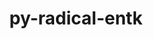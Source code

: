 ---
title: "py-radical-entk"
layout: cache
categories: [package, develop]
meta: {"versions": ["1.20.0"], "compilers": ["gcc@=11.1.0", "gcc@=11.4.0", "gcc@=9.4.0", "oneapi@=2023.2.0", "oneapi@=2023.2.1"], "oss": ["ubuntu20.04"], "platforms": ["linux"], "targets": ["aarch64", "neoverse_v1", "ppc64le", "x86_64", "x86_64_v3"], "stacks": ["e4s", "e4s-arm", "e4s-neoverse_v1", "e4s-oneapi", "e4s-power", "root"], "num_specs": 74, "num_specs_by_stack": {"e4s-arm": 12, "root": 74, "e4s-neoverse_v1": 1, "e4s-power": 21, "e4s-oneapi": 20, "e4s": 20}}
spec_details: [{"hash": "xp5x6bobox7hvoopqjbqu7li66v5cyu2", "compiler": "gcc@=11.4.0", "versions": ["1.20.0"], "os": "ubuntu20.04", "platform": "linux", "target": "aarch64", "variants": ["build_system=python_pip"], "stacks": ["e4s-arm", "root"], "size": "-", "tarball": "https://binaries.spack.io/develop/build_cache/linux-ubuntu20.04-aarch64/gcc-11.4.0/py-radical-entk-1.20.0/linux-ubuntu20.04-aarch64-gcc-11.4.0-py-radical-entk-1.20.0-xp5x6bobox7hvoopqjbqu7li66v5cyu2.spack"}, {"hash": "sxqrx2nsdsxmtlb5kk3dooqopb3wtipe", "compiler": "gcc@=11.4.0", "versions": ["1.20.0"], "os": "ubuntu20.04", "platform": "linux", "target": "aarch64", "variants": ["build_system=python_pip"], "stacks": ["e4s-arm", "root"], "size": "-", "tarball": "https://binaries.spack.io/develop/build_cache/linux-ubuntu20.04-aarch64/gcc-11.4.0/py-radical-entk-1.20.0/linux-ubuntu20.04-aarch64-gcc-11.4.0-py-radical-entk-1.20.0-sxqrx2nsdsxmtlb5kk3dooqopb3wtipe.spack"}, {"hash": "pmf6kpc6d53l2ozotuirrq5ijpiau5mc", "compiler": "gcc@=11.4.0", "versions": ["1.20.0"], "os": "ubuntu20.04", "platform": "linux", "target": "aarch64", "variants": ["build_system=python_pip"], "stacks": ["e4s-arm", "root"], "size": "-", "tarball": "https://binaries.spack.io/develop/build_cache/linux-ubuntu20.04-aarch64/gcc-11.4.0/py-radical-entk-1.20.0/linux-ubuntu20.04-aarch64-gcc-11.4.0-py-radical-entk-1.20.0-pmf6kpc6d53l2ozotuirrq5ijpiau5mc.spack"}, {"hash": "2atcaz26t37fawydlsmq22tgqzfevmzo", "compiler": "gcc@=11.4.0", "versions": ["1.20.0"], "os": "ubuntu20.04", "platform": "linux", "target": "aarch64", "variants": ["build_system=python_pip"], "stacks": ["e4s-arm", "root"], "size": "-", "tarball": "https://binaries.spack.io/develop/build_cache/linux-ubuntu20.04-aarch64/gcc-11.4.0/py-radical-entk-1.20.0/linux-ubuntu20.04-aarch64-gcc-11.4.0-py-radical-entk-1.20.0-2atcaz26t37fawydlsmq22tgqzfevmzo.spack"}, {"hash": "3wsqdz7uyrhg5vnyopiusbesk227vtnu", "compiler": "gcc@=11.4.0", "versions": ["1.20.0"], "os": "ubuntu20.04", "platform": "linux", "target": "aarch64", "variants": ["build_system=python_pip"], "stacks": ["e4s-arm", "root"], "size": "-", "tarball": "https://binaries.spack.io/develop/build_cache/linux-ubuntu20.04-aarch64/gcc-11.4.0/py-radical-entk-1.20.0/linux-ubuntu20.04-aarch64-gcc-11.4.0-py-radical-entk-1.20.0-3wsqdz7uyrhg5vnyopiusbesk227vtnu.spack"}, {"hash": "tfkee2t5ymhr6va2pn4y7zave3nzoicv", "compiler": "gcc@=11.4.0", "versions": ["1.20.0"], "os": "ubuntu20.04", "platform": "linux", "target": "aarch64", "variants": ["build_system=python_pip"], "stacks": ["e4s-arm", "root"], "size": "-", "tarball": "https://binaries.spack.io/develop/build_cache/linux-ubuntu20.04-aarch64/gcc-11.4.0/py-radical-entk-1.20.0/linux-ubuntu20.04-aarch64-gcc-11.4.0-py-radical-entk-1.20.0-tfkee2t5ymhr6va2pn4y7zave3nzoicv.spack"}, {"hash": "foxf72jf67rnbb36jdz5wvmaqcamlo43", "compiler": "gcc@=11.4.0", "versions": ["1.20.0"], "os": "ubuntu20.04", "platform": "linux", "target": "aarch64", "variants": ["build_system=python_pip"], "stacks": ["e4s-arm", "root"], "size": "-", "tarball": "https://binaries.spack.io/develop/build_cache/linux-ubuntu20.04-aarch64/gcc-11.4.0/py-radical-entk-1.20.0/linux-ubuntu20.04-aarch64-gcc-11.4.0-py-radical-entk-1.20.0-foxf72jf67rnbb36jdz5wvmaqcamlo43.spack"}, {"hash": "jlwv5cdlczadoegfn5txq44ogr4vbx6w", "compiler": "gcc@=11.4.0", "versions": ["1.20.0"], "os": "ubuntu20.04", "platform": "linux", "target": "aarch64", "variants": ["build_system=python_pip"], "stacks": ["e4s-arm", "root"], "size": "-", "tarball": "https://binaries.spack.io/develop/build_cache/linux-ubuntu20.04-aarch64/gcc-11.4.0/py-radical-entk-1.20.0/linux-ubuntu20.04-aarch64-gcc-11.4.0-py-radical-entk-1.20.0-jlwv5cdlczadoegfn5txq44ogr4vbx6w.spack"}, {"hash": "lqyqi5zo7vmqokyrwbbpbesmgq3fi3fd", "compiler": "gcc@=11.4.0", "versions": ["1.20.0"], "os": "ubuntu20.04", "platform": "linux", "target": "aarch64", "variants": ["build_system=python_pip"], "stacks": ["e4s-arm", "root"], "size": "-", "tarball": "https://binaries.spack.io/develop/build_cache/linux-ubuntu20.04-aarch64/gcc-11.4.0/py-radical-entk-1.20.0/linux-ubuntu20.04-aarch64-gcc-11.4.0-py-radical-entk-1.20.0-lqyqi5zo7vmqokyrwbbpbesmgq3fi3fd.spack"}, {"hash": "snjye336urxi6zhfkrz4ekasv567vwhx", "compiler": "gcc@=11.4.0", "versions": ["1.20.0"], "os": "ubuntu20.04", "platform": "linux", "target": "aarch64", "variants": ["build_system=python_pip"], "stacks": ["e4s-arm", "root"], "size": "-", "tarball": "https://binaries.spack.io/develop/build_cache/linux-ubuntu20.04-aarch64/gcc-11.4.0/py-radical-entk-1.20.0/linux-ubuntu20.04-aarch64-gcc-11.4.0-py-radical-entk-1.20.0-snjye336urxi6zhfkrz4ekasv567vwhx.spack"}, {"hash": "yvgmrvaykqkd6vdc26kxtqqdxgnfwijg", "compiler": "gcc@=11.4.0", "versions": ["1.20.0"], "os": "ubuntu20.04", "platform": "linux", "target": "aarch64", "variants": ["build_system=python_pip"], "stacks": ["e4s-arm", "root"], "size": "-", "tarball": "https://binaries.spack.io/develop/build_cache/linux-ubuntu20.04-aarch64/gcc-11.4.0/py-radical-entk-1.20.0/linux-ubuntu20.04-aarch64-gcc-11.4.0-py-radical-entk-1.20.0-yvgmrvaykqkd6vdc26kxtqqdxgnfwijg.spack"}, {"hash": "aen3haz32nrrwetinis7a2taehp2fieu", "compiler": "gcc@=11.4.0", "versions": ["1.20.0"], "os": "ubuntu20.04", "platform": "linux", "target": "aarch64", "variants": ["build_system=python_pip"], "stacks": ["e4s-arm", "root"], "size": "-", "tarball": "https://binaries.spack.io/develop/build_cache/linux-ubuntu20.04-aarch64/gcc-11.4.0/py-radical-entk-1.20.0/linux-ubuntu20.04-aarch64-gcc-11.4.0-py-radical-entk-1.20.0-aen3haz32nrrwetinis7a2taehp2fieu.spack"}, {"hash": "u7qpsoi7q5ku7l3p6kyvjmcizl2f4eqe", "compiler": "gcc@=11.4.0", "versions": ["1.20.0"], "os": "ubuntu20.04", "platform": "linux", "target": "neoverse_v1", "variants": ["build_system=python_pip"], "stacks": ["root", "e4s-neoverse_v1"], "size": "-", "tarball": "https://binaries.spack.io/develop/build_cache/linux-ubuntu20.04-neoverse_v1/gcc-11.4.0/py-radical-entk-1.20.0/linux-ubuntu20.04-neoverse_v1-gcc-11.4.0-py-radical-entk-1.20.0-u7qpsoi7q5ku7l3p6kyvjmcizl2f4eqe.spack"}, {"hash": "u7b7td7feym5gdcwv27big4td6hcfh7d", "compiler": "gcc@=11.1.0", "versions": ["1.20.0"], "os": "ubuntu20.04", "platform": "linux", "target": "ppc64le", "variants": ["build_system=python_pip"], "stacks": ["root", "e4s-power"], "size": "-", "tarball": "https://binaries.spack.io/develop/build_cache/linux-ubuntu20.04-ppc64le/gcc-11.1.0/py-radical-entk-1.20.0/linux-ubuntu20.04-ppc64le-gcc-11.1.0-py-radical-entk-1.20.0-u7b7td7feym5gdcwv27big4td6hcfh7d.spack"}, {"hash": "pbsj5rfp6ycrde52bs5l5m4q7j34lps5", "compiler": "gcc@=11.1.0", "versions": ["1.20.0"], "os": "ubuntu20.04", "platform": "linux", "target": "ppc64le", "variants": ["build_system=python_pip"], "stacks": ["root", "e4s-power"], "size": "-", "tarball": "https://binaries.spack.io/develop/build_cache/linux-ubuntu20.04-ppc64le/gcc-11.1.0/py-radical-entk-1.20.0/linux-ubuntu20.04-ppc64le-gcc-11.1.0-py-radical-entk-1.20.0-pbsj5rfp6ycrde52bs5l5m4q7j34lps5.spack"}, {"hash": "aadbmnwbxfvnxyxsd56dxtozobkt4xiz", "compiler": "gcc@=11.1.0", "versions": ["1.20.0"], "os": "ubuntu20.04", "platform": "linux", "target": "ppc64le", "variants": ["build_system=python_pip"], "stacks": ["root", "e4s-power"], "size": "-", "tarball": "https://binaries.spack.io/develop/build_cache/linux-ubuntu20.04-ppc64le/gcc-11.1.0/py-radical-entk-1.20.0/linux-ubuntu20.04-ppc64le-gcc-11.1.0-py-radical-entk-1.20.0-aadbmnwbxfvnxyxsd56dxtozobkt4xiz.spack"}, {"hash": "7nwoq65bld7xxutyb5afmhshlbynweaw", "compiler": "gcc@=11.1.0", "versions": ["1.20.0"], "os": "ubuntu20.04", "platform": "linux", "target": "ppc64le", "variants": ["build_system=python_pip"], "stacks": ["root", "e4s-power"], "size": "-", "tarball": "https://binaries.spack.io/develop/build_cache/linux-ubuntu20.04-ppc64le/gcc-11.1.0/py-radical-entk-1.20.0/linux-ubuntu20.04-ppc64le-gcc-11.1.0-py-radical-entk-1.20.0-7nwoq65bld7xxutyb5afmhshlbynweaw.spack"}, {"hash": "jxfqzfvaer2pt4ouqjfetnr2wvjfuaqi", "compiler": "gcc@=11.1.0", "versions": ["1.20.0"], "os": "ubuntu20.04", "platform": "linux", "target": "ppc64le", "variants": ["build_system=python_pip"], "stacks": ["root", "e4s-power"], "size": "-", "tarball": "https://binaries.spack.io/develop/build_cache/linux-ubuntu20.04-ppc64le/gcc-11.1.0/py-radical-entk-1.20.0/linux-ubuntu20.04-ppc64le-gcc-11.1.0-py-radical-entk-1.20.0-jxfqzfvaer2pt4ouqjfetnr2wvjfuaqi.spack"}, {"hash": "numjhlabkk4homk7hx3s464xubdfjhml", "compiler": "gcc@=11.1.0", "versions": ["1.20.0"], "os": "ubuntu20.04", "platform": "linux", "target": "ppc64le", "variants": ["build_system=python_pip"], "stacks": ["root", "e4s-power"], "size": "-", "tarball": "https://binaries.spack.io/develop/build_cache/linux-ubuntu20.04-ppc64le/gcc-11.1.0/py-radical-entk-1.20.0/linux-ubuntu20.04-ppc64le-gcc-11.1.0-py-radical-entk-1.20.0-numjhlabkk4homk7hx3s464xubdfjhml.spack"}, {"hash": "gc3lp4ft6ookssfdyktx4et7zaev2th6", "compiler": "gcc@=11.1.0", "versions": ["1.20.0"], "os": "ubuntu20.04", "platform": "linux", "target": "ppc64le", "variants": ["build_system=python_pip"], "stacks": ["root", "e4s-power"], "size": "-", "tarball": "https://binaries.spack.io/develop/build_cache/linux-ubuntu20.04-ppc64le/gcc-11.1.0/py-radical-entk-1.20.0/linux-ubuntu20.04-ppc64le-gcc-11.1.0-py-radical-entk-1.20.0-gc3lp4ft6ookssfdyktx4et7zaev2th6.spack"}, {"hash": "gpbrssh2g2anmv5dpzrjfzf7zkqsfgc5", "compiler": "gcc@=11.1.0", "versions": ["1.20.0"], "os": "ubuntu20.04", "platform": "linux", "target": "ppc64le", "variants": ["build_system=python_pip"], "stacks": ["root", "e4s-power"], "size": "-", "tarball": "https://binaries.spack.io/develop/build_cache/linux-ubuntu20.04-ppc64le/gcc-11.1.0/py-radical-entk-1.20.0/linux-ubuntu20.04-ppc64le-gcc-11.1.0-py-radical-entk-1.20.0-gpbrssh2g2anmv5dpzrjfzf7zkqsfgc5.spack"}, {"hash": "dee24m2o5mjks23b6csold3jhjfy5et6", "compiler": "gcc@=11.1.0", "versions": ["1.20.0"], "os": "ubuntu20.04", "platform": "linux", "target": "ppc64le", "variants": ["build_system=python_pip"], "stacks": ["root", "e4s-power"], "size": "-", "tarball": "https://binaries.spack.io/develop/build_cache/linux-ubuntu20.04-ppc64le/gcc-11.1.0/py-radical-entk-1.20.0/linux-ubuntu20.04-ppc64le-gcc-11.1.0-py-radical-entk-1.20.0-dee24m2o5mjks23b6csold3jhjfy5et6.spack"}, {"hash": "cyhxh7gqshk3oqfht5qaiuc2ro2blfj6", "compiler": "gcc@=11.1.0", "versions": ["1.20.0"], "os": "ubuntu20.04", "platform": "linux", "target": "ppc64le", "variants": ["build_system=python_pip"], "stacks": ["root", "e4s-power"], "size": "-", "tarball": "https://binaries.spack.io/develop/build_cache/linux-ubuntu20.04-ppc64le/gcc-11.1.0/py-radical-entk-1.20.0/linux-ubuntu20.04-ppc64le-gcc-11.1.0-py-radical-entk-1.20.0-cyhxh7gqshk3oqfht5qaiuc2ro2blfj6.spack"}, {"hash": "ckllmxseexla7lls7ousy2hfmaas3vnn", "compiler": "gcc@=9.4.0", "versions": ["1.20.0"], "os": "ubuntu20.04", "platform": "linux", "target": "ppc64le", "variants": ["build_system=python_pip"], "stacks": ["root", "e4s-power"], "size": "-", "tarball": "https://binaries.spack.io/develop/build_cache/linux-ubuntu20.04-ppc64le/gcc-9.4.0/py-radical-entk-1.20.0/linux-ubuntu20.04-ppc64le-gcc-9.4.0-py-radical-entk-1.20.0-ckllmxseexla7lls7ousy2hfmaas3vnn.spack"}, {"hash": "zjsgds2themnzsrq6md3um4v25uaegrq", "compiler": "gcc@=9.4.0", "versions": ["1.20.0"], "os": "ubuntu20.04", "platform": "linux", "target": "ppc64le", "variants": ["build_system=python_pip"], "stacks": ["root", "e4s-power"], "size": "-", "tarball": "https://binaries.spack.io/develop/build_cache/linux-ubuntu20.04-ppc64le/gcc-9.4.0/py-radical-entk-1.20.0/linux-ubuntu20.04-ppc64le-gcc-9.4.0-py-radical-entk-1.20.0-zjsgds2themnzsrq6md3um4v25uaegrq.spack"}, {"hash": "pka5yxqxh6yxr6ksnqosl3sdkwpvvwwl", "compiler": "gcc@=9.4.0", "versions": ["1.20.0"], "os": "ubuntu20.04", "platform": "linux", "target": "ppc64le", "variants": ["build_system=python_pip"], "stacks": ["root", "e4s-power"], "size": "-", "tarball": "https://binaries.spack.io/develop/build_cache/linux-ubuntu20.04-ppc64le/gcc-9.4.0/py-radical-entk-1.20.0/linux-ubuntu20.04-ppc64le-gcc-9.4.0-py-radical-entk-1.20.0-pka5yxqxh6yxr6ksnqosl3sdkwpvvwwl.spack"}, {"hash": "nbiiioezejnbzgjzibu7zbi67jy76bfl", "compiler": "gcc@=9.4.0", "versions": ["1.20.0"], "os": "ubuntu20.04", "platform": "linux", "target": "ppc64le", "variants": ["build_system=python_pip"], "stacks": ["root", "e4s-power"], "size": "-", "tarball": "https://binaries.spack.io/develop/build_cache/linux-ubuntu20.04-ppc64le/gcc-9.4.0/py-radical-entk-1.20.0/linux-ubuntu20.04-ppc64le-gcc-9.4.0-py-radical-entk-1.20.0-nbiiioezejnbzgjzibu7zbi67jy76bfl.spack"}, {"hash": "reizsz7pbz2cu7blorghup2r3wlti5qc", "compiler": "gcc@=9.4.0", "versions": ["1.20.0"], "os": "ubuntu20.04", "platform": "linux", "target": "ppc64le", "variants": ["build_system=python_pip"], "stacks": ["root", "e4s-power"], "size": "-", "tarball": "https://binaries.spack.io/develop/build_cache/linux-ubuntu20.04-ppc64le/gcc-9.4.0/py-radical-entk-1.20.0/linux-ubuntu20.04-ppc64le-gcc-9.4.0-py-radical-entk-1.20.0-reizsz7pbz2cu7blorghup2r3wlti5qc.spack"}, {"hash": "hwfzxzqr3sdtexn4yrufeifjgkzp3wyw", "compiler": "gcc@=9.4.0", "versions": ["1.20.0"], "os": "ubuntu20.04", "platform": "linux", "target": "ppc64le", "variants": ["build_system=python_pip"], "stacks": ["root", "e4s-power"], "size": "-", "tarball": "https://binaries.spack.io/develop/build_cache/linux-ubuntu20.04-ppc64le/gcc-9.4.0/py-radical-entk-1.20.0/linux-ubuntu20.04-ppc64le-gcc-9.4.0-py-radical-entk-1.20.0-hwfzxzqr3sdtexn4yrufeifjgkzp3wyw.spack"}, {"hash": "u6j4wcwkh62io35trdt7qmyhuw74ghyg", "compiler": "gcc@=9.4.0", "versions": ["1.20.0"], "os": "ubuntu20.04", "platform": "linux", "target": "ppc64le", "variants": ["build_system=python_pip"], "stacks": ["root", "e4s-power"], "size": "-", "tarball": "https://binaries.spack.io/develop/build_cache/linux-ubuntu20.04-ppc64le/gcc-9.4.0/py-radical-entk-1.20.0/linux-ubuntu20.04-ppc64le-gcc-9.4.0-py-radical-entk-1.20.0-u6j4wcwkh62io35trdt7qmyhuw74ghyg.spack"}, {"hash": "kzi5bnbuq3gkjui4y2rda5om2gkwgmqu", "compiler": "gcc@=9.4.0", "versions": ["1.20.0"], "os": "ubuntu20.04", "platform": "linux", "target": "ppc64le", "variants": ["build_system=python_pip"], "stacks": ["root", "e4s-power"], "size": "-", "tarball": "https://binaries.spack.io/develop/build_cache/linux-ubuntu20.04-ppc64le/gcc-9.4.0/py-radical-entk-1.20.0/linux-ubuntu20.04-ppc64le-gcc-9.4.0-py-radical-entk-1.20.0-kzi5bnbuq3gkjui4y2rda5om2gkwgmqu.spack"}, {"hash": "x7lkmcdysrvjlx6m3czvbi6gkir7zrnp", "compiler": "gcc@=9.4.0", "versions": ["1.20.0"], "os": "ubuntu20.04", "platform": "linux", "target": "ppc64le", "variants": ["build_system=python_pip"], "stacks": ["root", "e4s-power"], "size": "-", "tarball": "https://binaries.spack.io/develop/build_cache/linux-ubuntu20.04-ppc64le/gcc-9.4.0/py-radical-entk-1.20.0/linux-ubuntu20.04-ppc64le-gcc-9.4.0-py-radical-entk-1.20.0-x7lkmcdysrvjlx6m3czvbi6gkir7zrnp.spack"}, {"hash": "yimsnbfnep657xj7ycw7ltimyaqcdeak", "compiler": "gcc@=9.4.0", "versions": ["1.20.0"], "os": "ubuntu20.04", "platform": "linux", "target": "ppc64le", "variants": ["build_system=python_pip"], "stacks": ["root", "e4s-power"], "size": "-", "tarball": "https://binaries.spack.io/develop/build_cache/linux-ubuntu20.04-ppc64le/gcc-9.4.0/py-radical-entk-1.20.0/linux-ubuntu20.04-ppc64le-gcc-9.4.0-py-radical-entk-1.20.0-yimsnbfnep657xj7ycw7ltimyaqcdeak.spack"}, {"hash": "hzdwik4ib5szcs6lbxj6l4h7wzsu5hlr", "compiler": "gcc@=9.4.0", "versions": ["1.20.0"], "os": "ubuntu20.04", "platform": "linux", "target": "ppc64le", "variants": ["build_system=python_pip"], "stacks": ["root", "e4s-power"], "size": "-", "tarball": "https://binaries.spack.io/develop/build_cache/linux-ubuntu20.04-ppc64le/gcc-9.4.0/py-radical-entk-1.20.0/linux-ubuntu20.04-ppc64le-gcc-9.4.0-py-radical-entk-1.20.0-hzdwik4ib5szcs6lbxj6l4h7wzsu5hlr.spack"}, {"hash": "v5xmuz7xp4lihl34ptgmksvnkil4kmub", "compiler": "oneapi@=2023.2.0", "versions": ["1.20.0"], "os": "ubuntu20.04", "platform": "linux", "target": "x86_64", "variants": ["build_system=python_pip"], "stacks": ["e4s-oneapi", "root"], "size": "-", "tarball": "https://binaries.spack.io/develop/build_cache/linux-ubuntu20.04-x86_64/oneapi-2023.2.0/py-radical-entk-1.20.0/linux-ubuntu20.04-x86_64-oneapi-2023.2.0-py-radical-entk-1.20.0-v5xmuz7xp4lihl34ptgmksvnkil4kmub.spack"}, {"hash": "i53vlng5c2zmd2n7rchlpwdjltfkx7us", "compiler": "oneapi@=2023.2.0", "versions": ["1.20.0"], "os": "ubuntu20.04", "platform": "linux", "target": "x86_64", "variants": ["build_system=python_pip"], "stacks": ["e4s-oneapi", "root"], "size": "-", "tarball": "https://binaries.spack.io/develop/build_cache/linux-ubuntu20.04-x86_64/oneapi-2023.2.0/py-radical-entk-1.20.0/linux-ubuntu20.04-x86_64-oneapi-2023.2.0-py-radical-entk-1.20.0-i53vlng5c2zmd2n7rchlpwdjltfkx7us.spack"}, {"hash": "qtfopksy5i7spo7eh4wnh7fomnsx3j62", "compiler": "oneapi@=2023.2.0", "versions": ["1.20.0"], "os": "ubuntu20.04", "platform": "linux", "target": "x86_64", "variants": ["build_system=python_pip"], "stacks": ["e4s-oneapi", "root"], "size": "-", "tarball": "https://binaries.spack.io/develop/build_cache/linux-ubuntu20.04-x86_64/oneapi-2023.2.0/py-radical-entk-1.20.0/linux-ubuntu20.04-x86_64-oneapi-2023.2.0-py-radical-entk-1.20.0-qtfopksy5i7spo7eh4wnh7fomnsx3j62.spack"}, {"hash": "prl4wocgpfbv3yhsowvfdn6wccelx46l", "compiler": "oneapi@=2023.2.0", "versions": ["1.20.0"], "os": "ubuntu20.04", "platform": "linux", "target": "x86_64", "variants": ["build_system=python_pip"], "stacks": ["e4s-oneapi", "root"], "size": "-", "tarball": "https://binaries.spack.io/develop/build_cache/linux-ubuntu20.04-x86_64/oneapi-2023.2.0/py-radical-entk-1.20.0/linux-ubuntu20.04-x86_64-oneapi-2023.2.0-py-radical-entk-1.20.0-prl4wocgpfbv3yhsowvfdn6wccelx46l.spack"}, {"hash": "t3g3qjqu55euynihkpsywaiq2t3gjeit", "compiler": "oneapi@=2023.2.0", "versions": ["1.20.0"], "os": "ubuntu20.04", "platform": "linux", "target": "x86_64", "variants": ["build_system=python_pip"], "stacks": ["e4s-oneapi", "root"], "size": "-", "tarball": "https://binaries.spack.io/develop/build_cache/linux-ubuntu20.04-x86_64/oneapi-2023.2.0/py-radical-entk-1.20.0/linux-ubuntu20.04-x86_64-oneapi-2023.2.0-py-radical-entk-1.20.0-t3g3qjqu55euynihkpsywaiq2t3gjeit.spack"}, {"hash": "wjsqpgsdywjlq7jpu6lfshr2fvr22pkh", "compiler": "oneapi@=2023.2.0", "versions": ["1.20.0"], "os": "ubuntu20.04", "platform": "linux", "target": "x86_64", "variants": ["build_system=python_pip"], "stacks": ["e4s-oneapi", "root"], "size": "-", "tarball": "https://binaries.spack.io/develop/build_cache/linux-ubuntu20.04-x86_64/oneapi-2023.2.0/py-radical-entk-1.20.0/linux-ubuntu20.04-x86_64-oneapi-2023.2.0-py-radical-entk-1.20.0-wjsqpgsdywjlq7jpu6lfshr2fvr22pkh.spack"}, {"hash": "jjkyxaglhrl2kaoqu5g6kkpz745gaozi", "compiler": "oneapi@=2023.2.0", "versions": ["1.20.0"], "os": "ubuntu20.04", "platform": "linux", "target": "x86_64", "variants": ["build_system=python_pip"], "stacks": ["e4s-oneapi", "root"], "size": "-", "tarball": "https://binaries.spack.io/develop/build_cache/linux-ubuntu20.04-x86_64/oneapi-2023.2.0/py-radical-entk-1.20.0/linux-ubuntu20.04-x86_64-oneapi-2023.2.0-py-radical-entk-1.20.0-jjkyxaglhrl2kaoqu5g6kkpz745gaozi.spack"}, {"hash": "l6fxt7p3yqihtncbewbt634jgshfpnhd", "compiler": "oneapi@=2023.2.0", "versions": ["1.20.0"], "os": "ubuntu20.04", "platform": "linux", "target": "x86_64", "variants": ["build_system=python_pip"], "stacks": ["e4s-oneapi", "root"], "size": "-", "tarball": "https://binaries.spack.io/develop/build_cache/linux-ubuntu20.04-x86_64/oneapi-2023.2.0/py-radical-entk-1.20.0/linux-ubuntu20.04-x86_64-oneapi-2023.2.0-py-radical-entk-1.20.0-l6fxt7p3yqihtncbewbt634jgshfpnhd.spack"}, {"hash": "yoxhjfssu3dsg5ezth4nt6x4dqpnpadz", "compiler": "oneapi@=2023.2.0", "versions": ["1.20.0"], "os": "ubuntu20.04", "platform": "linux", "target": "x86_64", "variants": ["build_system=python_pip"], "stacks": ["e4s-oneapi", "root"], "size": "-", "tarball": "https://binaries.spack.io/develop/build_cache/linux-ubuntu20.04-x86_64/oneapi-2023.2.0/py-radical-entk-1.20.0/linux-ubuntu20.04-x86_64-oneapi-2023.2.0-py-radical-entk-1.20.0-yoxhjfssu3dsg5ezth4nt6x4dqpnpadz.spack"}, {"hash": "sro7kpsyzjsjzxxscr3de5boq6n7fwba", "compiler": "gcc@=11.1.0", "versions": ["1.20.0"], "os": "ubuntu20.04", "platform": "linux", "target": "x86_64_v3", "variants": ["build_system=python_pip"], "stacks": ["e4s", "root"], "size": "-", "tarball": "https://binaries.spack.io/develop/build_cache/linux-ubuntu20.04-x86_64_v3/gcc-11.1.0/py-radical-entk-1.20.0/linux-ubuntu20.04-x86_64_v3-gcc-11.1.0-py-radical-entk-1.20.0-sro7kpsyzjsjzxxscr3de5boq6n7fwba.spack"}, {"hash": "vfwln2enoaqxjrfe7zxulzbr74oiinbd", "compiler": "gcc@=11.1.0", "versions": ["1.20.0"], "os": "ubuntu20.04", "platform": "linux", "target": "x86_64_v3", "variants": ["build_system=python_pip"], "stacks": ["e4s", "root"], "size": "-", "tarball": "https://binaries.spack.io/develop/build_cache/linux-ubuntu20.04-x86_64_v3/gcc-11.1.0/py-radical-entk-1.20.0/linux-ubuntu20.04-x86_64_v3-gcc-11.1.0-py-radical-entk-1.20.0-vfwln2enoaqxjrfe7zxulzbr74oiinbd.spack"}, {"hash": "fitvf5mvlltbqjko4vo3g5vb5lotjqts", "compiler": "gcc@=11.1.0", "versions": ["1.20.0"], "os": "ubuntu20.04", "platform": "linux", "target": "x86_64_v3", "variants": ["build_system=python_pip"], "stacks": ["e4s", "root"], "size": "-", "tarball": "https://binaries.spack.io/develop/build_cache/linux-ubuntu20.04-x86_64_v3/gcc-11.1.0/py-radical-entk-1.20.0/linux-ubuntu20.04-x86_64_v3-gcc-11.1.0-py-radical-entk-1.20.0-fitvf5mvlltbqjko4vo3g5vb5lotjqts.spack"}, {"hash": "sp7ffn3544oy6c4ig7l3eruusu2eiyx6", "compiler": "gcc@=11.1.0", "versions": ["1.20.0"], "os": "ubuntu20.04", "platform": "linux", "target": "x86_64_v3", "variants": ["build_system=python_pip"], "stacks": ["e4s", "root"], "size": "-", "tarball": "https://binaries.spack.io/develop/build_cache/linux-ubuntu20.04-x86_64_v3/gcc-11.1.0/py-radical-entk-1.20.0/linux-ubuntu20.04-x86_64_v3-gcc-11.1.0-py-radical-entk-1.20.0-sp7ffn3544oy6c4ig7l3eruusu2eiyx6.spack"}, {"hash": "5lc5qwtll3lvd7uypaacseetu2anqeoe", "compiler": "gcc@=11.1.0", "versions": ["1.20.0"], "os": "ubuntu20.04", "platform": "linux", "target": "x86_64_v3", "variants": ["build_system=python_pip"], "stacks": ["e4s", "root"], "size": "-", "tarball": "https://binaries.spack.io/develop/build_cache/linux-ubuntu20.04-x86_64_v3/gcc-11.1.0/py-radical-entk-1.20.0/linux-ubuntu20.04-x86_64_v3-gcc-11.1.0-py-radical-entk-1.20.0-5lc5qwtll3lvd7uypaacseetu2anqeoe.spack"}, {"hash": "nruhmw2kqk5fpd2r3azcdab772rk5wbr", "compiler": "gcc@=11.1.0", "versions": ["1.20.0"], "os": "ubuntu20.04", "platform": "linux", "target": "x86_64_v3", "variants": ["build_system=python_pip"], "stacks": ["e4s", "root"], "size": "-", "tarball": "https://binaries.spack.io/develop/build_cache/linux-ubuntu20.04-x86_64_v3/gcc-11.1.0/py-radical-entk-1.20.0/linux-ubuntu20.04-x86_64_v3-gcc-11.1.0-py-radical-entk-1.20.0-nruhmw2kqk5fpd2r3azcdab772rk5wbr.spack"}, {"hash": "pqupvw5kdb3tkvnnlrdhf5ekpe2g6vux", "compiler": "gcc@=11.1.0", "versions": ["1.20.0"], "os": "ubuntu20.04", "platform": "linux", "target": "x86_64_v3", "variants": ["build_system=python_pip"], "stacks": ["e4s", "root"], "size": "-", "tarball": "https://binaries.spack.io/develop/build_cache/linux-ubuntu20.04-x86_64_v3/gcc-11.1.0/py-radical-entk-1.20.0/linux-ubuntu20.04-x86_64_v3-gcc-11.1.0-py-radical-entk-1.20.0-pqupvw5kdb3tkvnnlrdhf5ekpe2g6vux.spack"}, {"hash": "amamgl7s64ddhyem4vigoyfcjkexk46e", "compiler": "gcc@=11.1.0", "versions": ["1.20.0"], "os": "ubuntu20.04", "platform": "linux", "target": "x86_64_v3", "variants": ["build_system=python_pip"], "stacks": ["e4s", "root"], "size": "-", "tarball": "https://binaries.spack.io/develop/build_cache/linux-ubuntu20.04-x86_64_v3/gcc-11.1.0/py-radical-entk-1.20.0/linux-ubuntu20.04-x86_64_v3-gcc-11.1.0-py-radical-entk-1.20.0-amamgl7s64ddhyem4vigoyfcjkexk46e.spack"}, {"hash": "zpovhakqwiegujba5ewcfuc74rkz77sk", "compiler": "gcc@=11.1.0", "versions": ["1.20.0"], "os": "ubuntu20.04", "platform": "linux", "target": "x86_64_v3", "variants": ["build_system=python_pip"], "stacks": ["e4s", "root"], "size": "-", "tarball": "https://binaries.spack.io/develop/build_cache/linux-ubuntu20.04-x86_64_v3/gcc-11.1.0/py-radical-entk-1.20.0/linux-ubuntu20.04-x86_64_v3-gcc-11.1.0-py-radical-entk-1.20.0-zpovhakqwiegujba5ewcfuc74rkz77sk.spack"}, {"hash": "uyiqllnybeui6p3rr6qaoq6kbwyx5lcq", "compiler": "gcc@=11.4.0", "versions": ["1.20.0"], "os": "ubuntu20.04", "platform": "linux", "target": "x86_64_v3", "variants": ["build_system=python_pip"], "stacks": ["e4s", "root"], "size": "-", "tarball": "https://binaries.spack.io/develop/build_cache/linux-ubuntu20.04-x86_64_v3/gcc-11.4.0/py-radical-entk-1.20.0/linux-ubuntu20.04-x86_64_v3-gcc-11.4.0-py-radical-entk-1.20.0-uyiqllnybeui6p3rr6qaoq6kbwyx5lcq.spack"}, {"hash": "jf7cim55q5a5hab3mogsb4scncsaxyee", "compiler": "gcc@=11.4.0", "versions": ["1.20.0"], "os": "ubuntu20.04", "platform": "linux", "target": "x86_64_v3", "variants": ["build_system=python_pip"], "stacks": ["e4s", "root"], "size": "-", "tarball": "https://binaries.spack.io/develop/build_cache/linux-ubuntu20.04-x86_64_v3/gcc-11.4.0/py-radical-entk-1.20.0/linux-ubuntu20.04-x86_64_v3-gcc-11.4.0-py-radical-entk-1.20.0-jf7cim55q5a5hab3mogsb4scncsaxyee.spack"}, {"hash": "tr46fwolfim2dv5tgueam7phot5hczac", "compiler": "gcc@=11.4.0", "versions": ["1.20.0"], "os": "ubuntu20.04", "platform": "linux", "target": "x86_64_v3", "variants": ["build_system=python_pip"], "stacks": ["e4s", "root"], "size": "-", "tarball": "https://binaries.spack.io/develop/build_cache/linux-ubuntu20.04-x86_64_v3/gcc-11.4.0/py-radical-entk-1.20.0/linux-ubuntu20.04-x86_64_v3-gcc-11.4.0-py-radical-entk-1.20.0-tr46fwolfim2dv5tgueam7phot5hczac.spack"}, {"hash": "zocqyduzfu2h465swrk3kgzqjf5jp4ke", "compiler": "gcc@=11.4.0", "versions": ["1.20.0"], "os": "ubuntu20.04", "platform": "linux", "target": "x86_64_v3", "variants": ["build_system=python_pip"], "stacks": ["e4s", "root"], "size": "-", "tarball": "https://binaries.spack.io/develop/build_cache/linux-ubuntu20.04-x86_64_v3/gcc-11.4.0/py-radical-entk-1.20.0/linux-ubuntu20.04-x86_64_v3-gcc-11.4.0-py-radical-entk-1.20.0-zocqyduzfu2h465swrk3kgzqjf5jp4ke.spack"}, {"hash": "4e5k27vndyrlgongk3xl56dfgav6yoqt", "compiler": "gcc@=11.4.0", "versions": ["1.20.0"], "os": "ubuntu20.04", "platform": "linux", "target": "x86_64_v3", "variants": ["build_system=python_pip"], "stacks": ["e4s", "root"], "size": "-", "tarball": "https://binaries.spack.io/develop/build_cache/linux-ubuntu20.04-x86_64_v3/gcc-11.4.0/py-radical-entk-1.20.0/linux-ubuntu20.04-x86_64_v3-gcc-11.4.0-py-radical-entk-1.20.0-4e5k27vndyrlgongk3xl56dfgav6yoqt.spack"}, {"hash": "cvh6jcx4q3zju5jxozrewblxoh6jnqqj", "compiler": "gcc@=11.4.0", "versions": ["1.20.0"], "os": "ubuntu20.04", "platform": "linux", "target": "x86_64_v3", "variants": ["build_system=python_pip"], "stacks": ["e4s", "root"], "size": "-", "tarball": "https://binaries.spack.io/develop/build_cache/linux-ubuntu20.04-x86_64_v3/gcc-11.4.0/py-radical-entk-1.20.0/linux-ubuntu20.04-x86_64_v3-gcc-11.4.0-py-radical-entk-1.20.0-cvh6jcx4q3zju5jxozrewblxoh6jnqqj.spack"}, {"hash": "5zfv45fzed6gvf3lp7cfq26j4ghbcom3", "compiler": "gcc@=11.4.0", "versions": ["1.20.0"], "os": "ubuntu20.04", "platform": "linux", "target": "x86_64_v3", "variants": ["build_system=python_pip"], "stacks": ["e4s", "root"], "size": "-", "tarball": "https://binaries.spack.io/develop/build_cache/linux-ubuntu20.04-x86_64_v3/gcc-11.4.0/py-radical-entk-1.20.0/linux-ubuntu20.04-x86_64_v3-gcc-11.4.0-py-radical-entk-1.20.0-5zfv45fzed6gvf3lp7cfq26j4ghbcom3.spack"}, {"hash": "top5rlv2qgwgialbcniakb5ftr66tw4v", "compiler": "gcc@=11.4.0", "versions": ["1.20.0"], "os": "ubuntu20.04", "platform": "linux", "target": "x86_64_v3", "variants": ["build_system=python_pip"], "stacks": ["e4s", "root"], "size": "-", "tarball": "https://binaries.spack.io/develop/build_cache/linux-ubuntu20.04-x86_64_v3/gcc-11.4.0/py-radical-entk-1.20.0/linux-ubuntu20.04-x86_64_v3-gcc-11.4.0-py-radical-entk-1.20.0-top5rlv2qgwgialbcniakb5ftr66tw4v.spack"}, {"hash": "u52okcpf3hhfbmgnoqn5grm5a5wjwjbn", "compiler": "gcc@=11.4.0", "versions": ["1.20.0"], "os": "ubuntu20.04", "platform": "linux", "target": "x86_64_v3", "variants": ["build_system=python_pip"], "stacks": ["e4s", "root"], "size": "-", "tarball": "https://binaries.spack.io/develop/build_cache/linux-ubuntu20.04-x86_64_v3/gcc-11.4.0/py-radical-entk-1.20.0/linux-ubuntu20.04-x86_64_v3-gcc-11.4.0-py-radical-entk-1.20.0-u52okcpf3hhfbmgnoqn5grm5a5wjwjbn.spack"}, {"hash": "tnogin7fmgysyn3bm7lv4fwfrznvwwf4", "compiler": "gcc@=11.4.0", "versions": ["1.20.0"], "os": "ubuntu20.04", "platform": "linux", "target": "x86_64_v3", "variants": ["build_system=python_pip"], "stacks": ["e4s", "root"], "size": "-", "tarball": "https://binaries.spack.io/develop/build_cache/linux-ubuntu20.04-x86_64_v3/gcc-11.4.0/py-radical-entk-1.20.0/linux-ubuntu20.04-x86_64_v3-gcc-11.4.0-py-radical-entk-1.20.0-tnogin7fmgysyn3bm7lv4fwfrznvwwf4.spack"}, {"hash": "csqrdkeanqmb4foynelikgvoqrum6yqj", "compiler": "gcc@=11.4.0", "versions": ["1.20.0"], "os": "ubuntu20.04", "platform": "linux", "target": "x86_64_v3", "variants": ["build_system=python_pip"], "stacks": ["e4s", "root"], "size": "-", "tarball": "https://binaries.spack.io/develop/build_cache/linux-ubuntu20.04-x86_64_v3/gcc-11.4.0/py-radical-entk-1.20.0/linux-ubuntu20.04-x86_64_v3-gcc-11.4.0-py-radical-entk-1.20.0-csqrdkeanqmb4foynelikgvoqrum6yqj.spack"}, {"hash": "w4mqsiafgh43yfcmb6ocd6yxony6hrlf", "compiler": "oneapi@=2023.2.1", "versions": ["1.20.0"], "os": "ubuntu20.04", "platform": "linux", "target": "x86_64_v3", "variants": ["build_system=python_pip"], "stacks": ["e4s-oneapi", "root"], "size": "-", "tarball": "https://binaries.spack.io/develop/build_cache/linux-ubuntu20.04-x86_64_v3/oneapi-2023.2.1/py-radical-entk-1.20.0/linux-ubuntu20.04-x86_64_v3-oneapi-2023.2.1-py-radical-entk-1.20.0-w4mqsiafgh43yfcmb6ocd6yxony6hrlf.spack"}, {"hash": "rrbw4pwrmkdivirilxbftqedrwrwlocq", "compiler": "oneapi@=2023.2.1", "versions": ["1.20.0"], "os": "ubuntu20.04", "platform": "linux", "target": "x86_64_v3", "variants": ["build_system=python_pip"], "stacks": ["e4s-oneapi", "root"], "size": "-", "tarball": "https://binaries.spack.io/develop/build_cache/linux-ubuntu20.04-x86_64_v3/oneapi-2023.2.1/py-radical-entk-1.20.0/linux-ubuntu20.04-x86_64_v3-oneapi-2023.2.1-py-radical-entk-1.20.0-rrbw4pwrmkdivirilxbftqedrwrwlocq.spack"}, {"hash": "dzpdvfncxn74mtncebzhk7uowdyuhk6i", "compiler": "oneapi@=2023.2.1", "versions": ["1.20.0"], "os": "ubuntu20.04", "platform": "linux", "target": "x86_64_v3", "variants": ["build_system=python_pip"], "stacks": ["e4s-oneapi", "root"], "size": "-", "tarball": "https://binaries.spack.io/develop/build_cache/linux-ubuntu20.04-x86_64_v3/oneapi-2023.2.1/py-radical-entk-1.20.0/linux-ubuntu20.04-x86_64_v3-oneapi-2023.2.1-py-radical-entk-1.20.0-dzpdvfncxn74mtncebzhk7uowdyuhk6i.spack"}, {"hash": "z5x6ahielasyl4b2jdgfjruo5garbhxo", "compiler": "oneapi@=2023.2.1", "versions": ["1.20.0"], "os": "ubuntu20.04", "platform": "linux", "target": "x86_64_v3", "variants": ["build_system=python_pip"], "stacks": ["e4s-oneapi", "root"], "size": "-", "tarball": "https://binaries.spack.io/develop/build_cache/linux-ubuntu20.04-x86_64_v3/oneapi-2023.2.1/py-radical-entk-1.20.0/linux-ubuntu20.04-x86_64_v3-oneapi-2023.2.1-py-radical-entk-1.20.0-z5x6ahielasyl4b2jdgfjruo5garbhxo.spack"}, {"hash": "rrduui7hw64vl5eiri5zv5njtjycmizz", "compiler": "oneapi@=2023.2.1", "versions": ["1.20.0"], "os": "ubuntu20.04", "platform": "linux", "target": "x86_64_v3", "variants": ["build_system=python_pip"], "stacks": ["e4s-oneapi", "root"], "size": "-", "tarball": "https://binaries.spack.io/develop/build_cache/linux-ubuntu20.04-x86_64_v3/oneapi-2023.2.1/py-radical-entk-1.20.0/linux-ubuntu20.04-x86_64_v3-oneapi-2023.2.1-py-radical-entk-1.20.0-rrduui7hw64vl5eiri5zv5njtjycmizz.spack"}, {"hash": "ln4fx6qj2c3wkibq4xz4p2yo7j733l2r", "compiler": "oneapi@=2023.2.1", "versions": ["1.20.0"], "os": "ubuntu20.04", "platform": "linux", "target": "x86_64_v3", "variants": ["build_system=python_pip"], "stacks": ["e4s-oneapi", "root"], "size": "-", "tarball": "https://binaries.spack.io/develop/build_cache/linux-ubuntu20.04-x86_64_v3/oneapi-2023.2.1/py-radical-entk-1.20.0/linux-ubuntu20.04-x86_64_v3-oneapi-2023.2.1-py-radical-entk-1.20.0-ln4fx6qj2c3wkibq4xz4p2yo7j733l2r.spack"}, {"hash": "dvfba7hdtyumfzsf52hae5tsscu4htgv", "compiler": "oneapi@=2023.2.1", "versions": ["1.20.0"], "os": "ubuntu20.04", "platform": "linux", "target": "x86_64_v3", "variants": ["build_system=python_pip"], "stacks": ["e4s-oneapi", "root"], "size": "-", "tarball": "https://binaries.spack.io/develop/build_cache/linux-ubuntu20.04-x86_64_v3/oneapi-2023.2.1/py-radical-entk-1.20.0/linux-ubuntu20.04-x86_64_v3-oneapi-2023.2.1-py-radical-entk-1.20.0-dvfba7hdtyumfzsf52hae5tsscu4htgv.spack"}, {"hash": "tdezf5crkk4e3tb2jd4ntqptcqwv2h6e", "compiler": "oneapi@=2023.2.1", "versions": ["1.20.0"], "os": "ubuntu20.04", "platform": "linux", "target": "x86_64_v3", "variants": ["build_system=python_pip"], "stacks": ["e4s-oneapi", "root"], "size": "-", "tarball": "https://binaries.spack.io/develop/build_cache/linux-ubuntu20.04-x86_64_v3/oneapi-2023.2.1/py-radical-entk-1.20.0/linux-ubuntu20.04-x86_64_v3-oneapi-2023.2.1-py-radical-entk-1.20.0-tdezf5crkk4e3tb2jd4ntqptcqwv2h6e.spack"}, {"hash": "neihlaj2yk3iurs4ijq5or6elaijfepx", "compiler": "oneapi@=2023.2.1", "versions": ["1.20.0"], "os": "ubuntu20.04", "platform": "linux", "target": "x86_64_v3", "variants": ["build_system=python_pip"], "stacks": ["e4s-oneapi", "root"], "size": "-", "tarball": "https://binaries.spack.io/develop/build_cache/linux-ubuntu20.04-x86_64_v3/oneapi-2023.2.1/py-radical-entk-1.20.0/linux-ubuntu20.04-x86_64_v3-oneapi-2023.2.1-py-radical-entk-1.20.0-neihlaj2yk3iurs4ijq5or6elaijfepx.spack"}, {"hash": "nwerlelulf2lpiy5wgqsdosff5nyqvnh", "compiler": "oneapi@=2023.2.1", "versions": ["1.20.0"], "os": "ubuntu20.04", "platform": "linux", "target": "x86_64_v3", "variants": ["build_system=python_pip"], "stacks": ["e4s-oneapi", "root"], "size": "-", "tarball": "https://binaries.spack.io/develop/build_cache/linux-ubuntu20.04-x86_64_v3/oneapi-2023.2.1/py-radical-entk-1.20.0/linux-ubuntu20.04-x86_64_v3-oneapi-2023.2.1-py-radical-entk-1.20.0-nwerlelulf2lpiy5wgqsdosff5nyqvnh.spack"}, {"hash": "b6l74swt72ez2im37j67r2epuvinjyw7", "compiler": "oneapi@=2023.2.1", "versions": ["1.20.0"], "os": "ubuntu20.04", "platform": "linux", "target": "x86_64_v3", "variants": ["build_system=python_pip"], "stacks": ["e4s-oneapi", "root"], "size": "-", "tarball": "https://binaries.spack.io/develop/build_cache/linux-ubuntu20.04-x86_64_v3/oneapi-2023.2.1/py-radical-entk-1.20.0/linux-ubuntu20.04-x86_64_v3-oneapi-2023.2.1-py-radical-entk-1.20.0-b6l74swt72ez2im37j67r2epuvinjyw7.spack"}]
---